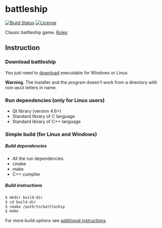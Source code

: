 battleship
==========

[![Build Status][build-status]][travis]
[![License][license]](LICENSE)

Classic battleship game.
[Rules][rules]

## Instruction

### Download battleship

You just need to [download][download] executable for Windows or Linux.

**Warning**. The installer and the program doesn't work
from a directory with non-ascii letters in name.

### Run dependencies (only for Linux users)

 - Qt library (version 4.6+)
 - Standard library of C language
 - Standard library of C++ language

### Simple build (for Linux and Windows)

##### Build dependencies

 - All the run dependencies
 - cmake
 - make
 - C++ compiler

##### Build instructions

```bash
$ mkdir build-dir
$ cd build-dir
$ cmake /path/to/battleship
$ make
```

For more build options see [additional
instructions](build).

[download]: https://github.com/zer0main/battleship/releases/latest
[rules]: https://en.wikipedia.org/wiki/Battleship_%28game%29
[license]: https://img.shields.io/badge/License-GPL2-brightgreen.png
[travis]: https://travis-ci.org/mkinney/battleship
[build-status]: https://travis-ci.org/mkinney/battleship.png?branch=master


